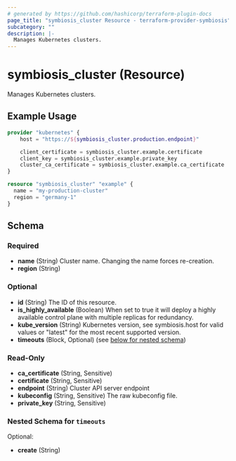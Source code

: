 ```yaml
---
# generated by https://github.com/hashicorp/terraform-plugin-docs
page_title: "symbiosis_cluster Resource - terraform-provider-symbiosis"
subcategory: ""
description: |-
  Manages Kubernetes clusters.
---
```


# symbiosis_cluster (Resource)

Manages Kubernetes clusters.

## Example Usage

```terraform
provider "kubernetes" {
    host = "https://${symbiosis_cluster.production.endpoint}"

    client_certificate = symbiosis_cluster.example.certificate
    client_key = symbiosis_cluster.example.private_key
    cluster_ca_certificate = symbiosis_cluster.example.ca_certificate
}

resource "symbiosis_cluster" "example" {
  name = "my-production-cluster"
  region = "germany-1"
}
```

<!-- schema generated by tfplugindocs -->
## Schema

### Required

- **name** (String) Cluster name. Changing the name forces re-creation.
- **region** (String)

### Optional

- **id** (String) The ID of this resource.
- **is_highly_available** (Boolean) When set to true it will deploy a highly available control plane with multiple replicas for redundancy.
- **kube_version** (String) Kubernetes version, see symbiosis.host for valid values or "latest" for the most recent supported version.
- **timeouts** (Block, Optional) (see [below for nested schema](#nestedblock--timeouts))

### Read-Only

- **ca_certificate** (String, Sensitive)
- **certificate** (String, Sensitive)
- **endpoint** (String) Cluster API server endpoint
- **kubeconfig** (String, Sensitive) The raw kubeconfig file.
- **private_key** (String, Sensitive)

<a id="nestedblock--timeouts"></a>
### Nested Schema for `timeouts`

Optional:

- **create** (String)


